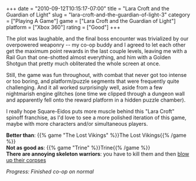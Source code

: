 +++
date = "2010-09-12T10:15:17-07:00"
title = "Lara Croft and the Guardian of Light"
slug = "lara-croft-and-the-guardian-of-light-3"
category = ["Playing A Game"]
game = ["Lara Croft and the Guardian of Light"]
platform = ["Xbox 360"]
rating = ["Good"]
+++

The plot was laughable, and the final boss encounter was trivialized by our overpowered weaponry -- my co-op buddy and I agreed to let each other get the maximum point rewards in the last couple levels, leaving me with a Rail Gun that one-shotted almost everything, and him with a Golden Shotgun that pretty much obliterated the whole screen at once.

Still, the game was fun throughout, with combat that never got too intense or too boring, and platform/puzzle segments that were frequently quite challenging.  And it all worked surprisingly well, aside from a few nightmarish engine glitches (one time we clipped through a dungeon wall and apparently fell onto the reward platform in a hidden puzzle chamber).

I really hope Square-Eidos puts more muscle behind this "Lara Croft" spinoff franchise, as I'd love to see a more polished iteration of this game, maybe with more characters and/or simultaneous players.

<b>Better than</b>: {{% game "The Lost Vikings" %}}The Lost Vikings{{% /game %}}  
<b>Not as good as</b>: {{% game "Trine" %}}Trine{{% /game %}}  
<b>There are annoying skeleton warriors</b>: you have to kill them and then <a href="http://zelda.wikia.com/wiki/Stalfos_Knight">blow up their corpses</a>

<i>Progress: Finished co-op on normal</i>